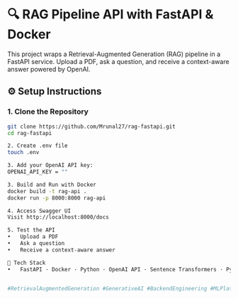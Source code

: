 # 🔍 RAG Pipeline API with FastAPI & Docker

This project wraps a Retrieval-Augmented Generation (RAG) pipeline in a FastAPI service. Upload a PDF, ask a question, and receive a context-aware answer powered by OpenAI.

## ⚙️ Setup Instructions

### 1. Clone the Repository
```bash
git clone https://github.com/Mrunal27/rag-fastapi.git
cd rag-fastapi

2. Create .env file
touch .env

3. Add your OpenAI API key:
OPENAI_API_KEY = ""

3. Build and Run with Docker
docker build -t rag-api .
docker run -p 8000:8000 rag-api

4. Access Swagger UI
Visit http://localhost:8000/docs

5. Test the API
• 	Upload a PDF
• 	Ask a question
• 	Receive a context-aware answer

🧰 Tech Stack
• 	FastAPI · Docker · Python · OpenAI API · Sentence Transformers · PyPDF2


#RetrievalAugmentedGeneration #GenerativeAI #BackendEngineering #MLPlatform #OpenAI #Docker #PythonDev #CareerPivot #ReliableSystems #OpenToWork